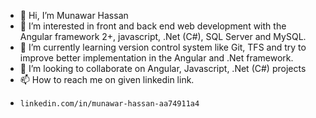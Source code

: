 - 👋 Hi, I’m Munawar Hassan
- 👀 I’m interested in front and back end web development with the Angular framework 2+, javascript, .Net (C#), SQL Server and MySQL.
- 🌱 I’m currently learning version control system like Git, TFS and try to improve better implementation in the Angular and .Net framework.
- 💞️ I’m looking to collaborate on Angular, Javascript, .Net (C#) projects
- 📫 How to reach me on given linkedin link.
-     linkedin.com/in/munawar-hassan-aa74911a4

<!---
Munawar080/Munawar080 is a ✨ special ✨ repository because its `README.md` (this file) appears on your GitHub profile.
You can click the Preview link to take a look at your changes.
--->
